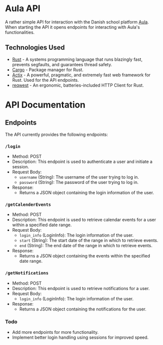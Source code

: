 # Aula API
A rather simple API for interaction with the Danish school platform [Aula](https://aulainfo.dk/). When starting the API it opens endpoints for interacting with Aula's functionalities.

## Technologies Used
- [Rust](https://www.rust-lang.org/) - A systems programming language that runs blazingly fast, prevents segfaults, and guarantees thread safety.
- [Cargo](https://doc.rust-lang.org/cargo/) - Package manager for Rust.
- [Actix](https://actix.rs/) - A powerful, pragmatic, and extremely fast web framework for Rust. Used for the APi endpoints.
- [reqwest](https://docs.rs/reqwest/0.11.4/reqwest/) - An ergonomic, batteries-included HTTP Client for Rust.

# API Documentation

## Endpoints
The API currently provides the following endpoints:

### `/login`
- Method: POST
- Description: This endpoint is used to authenticate a user and initiate a session.
- Request Body:
  - `username` (String): The username of the user trying to log in.
  - `password` (String): The password of the user trying to log in.
- Response:
  - Returns a JSON object containing the login information of the user.

### `/getCalenderEvents`
- Method: POST
- Description: This endpoint is used to retrieve calendar events for a user within a specified date range.
- Request Body:
  - `login_info` (LoginInfo): The login information of the user.
  - `start` (String): The start date of the range in which to retrieve events.
  - `end` (String): The end date of the range in which to retrieve events.
- Response:
  - Returns a JSON object containing the events within the specified date range.

### `/getNotifications`
- Method: POST
- Description: This endpoint is used to retrieve notifications for a user.
- Request Body:
  - `login_info` (LoginInfo): The login information of the user.
- Response:
  - Returns a JSON object containing the notifications for the user.

### Todo
- Add more endpoints for more functionality.
- Implement better login handling using sessions for improved speed.

